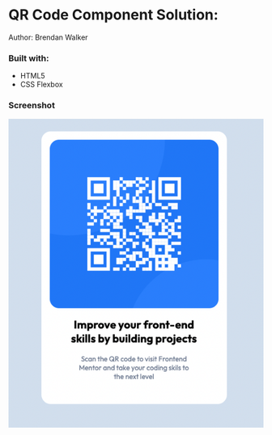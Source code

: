 # QR Code Component Solution:

Author: Brendan Walker

### Built with:

- HTML5
- CSS Flexbox

### Screenshot

![](./solution-screenshot.png)
